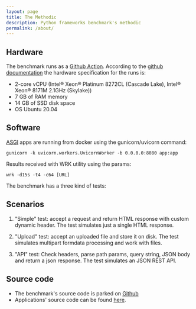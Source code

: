 ```yaml
---
layout: page
title: The Methodic
description: Python frameworks benchmark's methodic
permalink: /about/
---
```


## Hardware

The benchmark runs as a [Github Action](https://github.com/features/actions).
According to the [github
documentation](https://docs.github.com/en/actions/using-github-hosted-runners/about-github-hosted-runners)
the hardware specification for the runs is:

* 2-core vCPU (Intel® Xeon® Platinum 8272CL (Cascade Lake), Intel® Xeon® 8171M 2.1GHz (Skylake))
* 7 GB of RAM memory
* 14 GB of SSD disk space
* OS Ubuntu 20.04

## Software

[ASGI](https://asgi.readthedocs.io/en/latest/) apps are running from docker using the gunicorn/uvicorn command:

    gunicorn -k uvicorn.workers.UvicornWorker -b 0.0.0.0:8080 app:app

Results received with WRK utility using the params:

    wrk -d15s -t4 -c64 [URL]

The benchmark has a three kind of tests:

## Scenarios

1. "Simple" test: accept a request and return HTML response with custom dynamic
   header. The test simulates just a single HTML response.

2. "Upload" test: accept an uploaded file and store it on disk. The test
   simulates multipart formdata processing and work with files.

3. "API" test: Check headers, parse path params, query string, JSON body and return a json
   response. The test simulates an JSON REST API.

## Source code

* The benchmark's source code is parked on [Github](https://github.com/klen/py-frameworks-bench)
* Applications' source code can be found
  [here](https://github.com/klen/py-frameworks-bench/tree/develop/frameworks).
